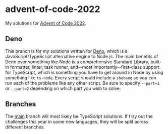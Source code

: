 # advent-of-code-2022
My solutions for [Advent of Code 2022](https://adventofcode.com/2022).

## Deno
This branch is for my solutions written for [Deno](https://deno.land), which is
a JavaScript/TypeScript alternative engine to Node.js. The main benefits of Deno
over something like Node is a comprehensive Standard Library, built-in
formatter, linter, task runner, and--most importantly--first-class support for
TypeScript, which is something you have to get around in Node by using something
like `ts-node`. Every script should include a `shebang` so you can run each of
the problems like any other script. Be sure to specify `--part=1` or `--part=2`
depending on which part you wish to solve.

## Branches
The [main](https://github.com/simonrodrig/advent-of-code-2022/tree/main) branch will most likely be TypeScript solutions. If I try out the challenges this year
in some new languages, they will be split across different branches.
